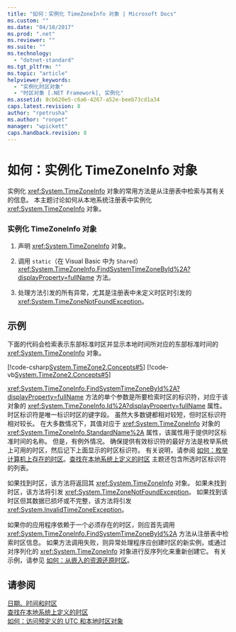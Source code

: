 ```yaml
---
title: "如何：实例化 TimeZoneInfo 对象 | Microsoft Docs"
ms.custom: ""
ms.date: "04/10/2017"
ms.prod: ".net"
ms.reviewer: ""
ms.suite: ""
ms.technology: 
  - "dotnet-standard"
ms.tgt_pltfrm: ""
ms.topic: "article"
helpviewer_keywords: 
  - "实例化时区对象"
  - "时区对象 [.NET Framework], 实例化"
ms.assetid: 8cb620e5-c6a6-4267-a52e-beeb73cd1a34
caps.latest.revision: 8
author: "rpetrusha"
ms.author: "ronpet"
manager: "wpickett"
caps.handback.revision: 8
---
```

# 如何：实例化 TimeZoneInfo 对象
实例化 <xref:System.TimeZoneInfo> 对象的常用方法是从注册表中检索与其有关的信息。 本主题讨论如何从本地系统注册表中实例化 <xref:System.TimeZoneInfo> 对象。  
  
### 实例化 TimeZoneInfo 对象  
  
1.  声明 <xref:System.TimeZoneInfo> 对象。  
  
2.  调用 `static`（在 Visual Basic 中为 `Shared`）<xref:System.TimeZoneInfo.FindSystemTimeZoneById%2A?displayProperty=fullName> 方法。  
  
3.  处理方法引发的所有异常，尤其是注册表中未定义时区时引发的 <xref:System.TimeZoneNotFoundException>。  
  
## 示例  
 下面的代码会检索表示东部标准时区并显示本地时间所对应的东部标准时间的 <xref:System.TimeZoneInfo> 对象。  
  
 [!code-csharp[System.TimeZone2.Concepts#5](../../../samples/snippets/csharp/VS_Snippets_CLR_System/system.TimeZone2.Concepts/CS/TimeZone2Concepts.cs#5)]
 [!code-vb[System.TimeZone2.Concepts#5](../../../samples/snippets/visualbasic/VS_Snippets_CLR_System/system.TimeZone2.Concepts/VB/TimeZone2Concepts.vb#5)]  
  
 <xref:System.TimeZoneInfo.FindSystemTimeZoneById%2A?displayProperty=fullName> 方法的单个参数是所要检索时区的标识符，对应于该对象的 <xref:System.TimeZoneInfo.Id%2A?displayProperty=fullName> 属性。 时区标识符是唯一标识时区的键字段。 虽然大多数键都相对较短，但时区标识符相对较长。 在大多数情况下，其值对应于 <xref:System.TimeZoneInfo> 对象的 <xref:System.TimeZoneInfo.StandardName%2A> 属性，该属性用于提供时区标准时间的名称。 但是，有例外情况。 确保提供有效标识符的最好方法是枚举系统上可用的时区，然后记下上面显示的时区标识符。 有关说明，请参阅 [如何：枚举计算机上存在的时区](../../../docs/standard/datetime/enumerate-time-zones.md)。[查找在本地系统上定义的时区](../../../docs/standard/datetime/finding-the-time-zones-on-local-system.md) 主题还包含所选时区标识符的列表。  
  
 如果找到时区，该方法将返回其 <xref:System.TimeZoneInfo> 对象。  如果未找到时区，该方法将引发 <xref:System.TimeZoneNotFoundException>。 如果找到该时区但其数据已损坏或不完整，该方法将引发 <xref:System.InvalidTimeZoneException>。  
  
 如果你的应用程序依赖于一个必须存在的时区，则应首先调用 <xref:System.TimeZoneInfo.FindSystemTimeZoneById%2A> 方法从注册表中检索时区信息。 如果方法调用失败，则异常处理程序应创建时区的新实例，或通过对序列化的 <xref:System.TimeZoneInfo> 对象进行反序列化来重新创建它。 有关示例，请参见 [如何：从嵌入的资源还原时区](../../../docs/standard/datetime/restore-time-zones-from-an-embedded-resource.md)。  
  
## 请参阅  
 [日期、时间和时区](../../../docs/standard/datetime/index.md)   
 [查找在本地系统上定义的时区](../../../docs/standard/datetime/finding-the-time-zones-on-local-system.md)   
 [如何：访问预定义的 UTC 和本地时区对象](../../../docs/standard/datetime/access-utc-and-local.md)